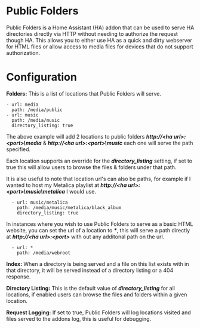 # Public Folders

Public Folders is a Home Assistant (HA) addon that can be used to serve HA directories directly via HTTP without needing to authorize the request though HA. This allows you to either use HA as a quick and dirty webserver for HTML files or allow access to media files for devices that do not support authorization.


# Configuration

**Folders:** This is a list of locations that Public Folders will serve. 

    - url: media
      path: /media/public
    - url: music
      path: /media/music
      directory_listing: true
      
The above example will add 2 locations to public folders ***http://\<ha url\>:\<port\>\\media*** & ***http://\<ha url\>:\<port\>\\music*** each one will serve the path specified.

Each location supports an override for the ***directory_listing*** setting, if set to true this will allow users to browse the files & folders under that path.

It is also useful to note that location url's can also be paths, for example if I wanted to host my Metalica playlist at ***http://\<ha url\>:\<port\>\\music\metalica*** I would use.

      - url: music/metalica
        path: /media/music/metalica/black_album
        directory_listing: true

In instances where you wish to use Public Folders to serve as a basic HTML website, you can set the url of a location to ***\****, this will serve a path directly at ***http://\<ha url\>:\<port\>*** with out any additonal path on the url.

      - url: *
        path: /media/webroot

**Index:** When a directory is being served and a file on this list exists with in that directory, it will be served instead of a directory listing or a 404 response.

**Directory Listing:** This is the default value of ***directory_listing*** for all locations, if enabled users can browse the files and folders within a given location.

**Request Logging:** If set to true, Public Folders will log locations visited and files served to the addons log, this is useful for debugging.